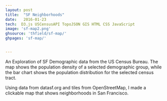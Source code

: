 ```yaml
---
layout: post
title:  "SF Neighborhoods"
date:   2016-01-23
tech:  D3.js USCensusAPI TopoJSON GIS HTML CSS JavaScript
image: 'sf-map2.png'
ghsource: 'thfield/sf-map/'
ghpages: 'sf-map/'


---
```

An Exploration of SF Demographic data from the US Census Bureau.  The map shows the population density of a selected demographic group, while the bar chart shows the population distribution for the selected census tract.

Using data from datasf.org and tiles from OpenStreetMap, I made a clickable map that shows neighborhoods in San Francisco.
